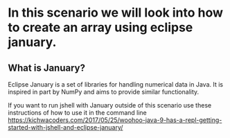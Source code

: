 # In this scenario we will look into how to create an array using eclipse january.



## What is January?

Eclipse January is a set of libraries for handling numerical data in Java. It is inspired in part by NumPy and aims to provide similar functionality. 

If you want to run jshell with January outside of this scenario use these instructions of how to use it in the command line https://kichwacoders.com/2017/05/25/woohoo-java-9-has-a-repl-getting-started-with-jshell-and-eclipse-january/
